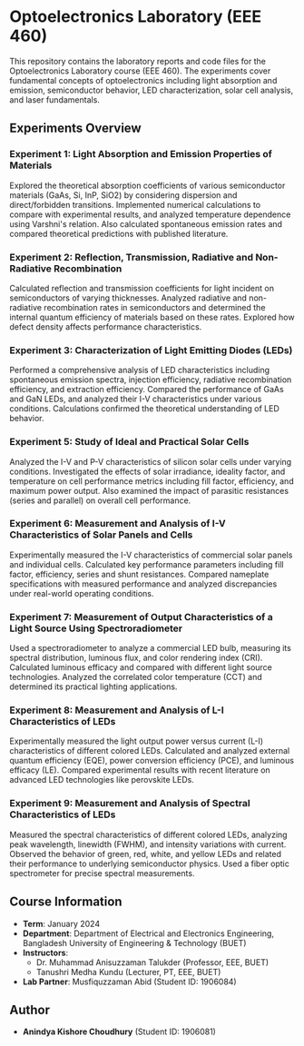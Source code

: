 # Optoelectronics Laboratory (EEE 460)

This repository contains the laboratory reports and code files for the Optoelectronics Laboratory course (EEE 460). The experiments cover fundamental concepts of optoelectronics including light absorption and emission, semiconductor behavior, LED characterization, solar cell analysis, and laser fundamentals.

## Experiments Overview

### Experiment 1: Light Absorption and Emission Properties of Materials
Explored the theoretical absorption coefficients of various semiconductor materials (GaAs, Si, InP, SiO2) by considering dispersion and direct/forbidden transitions. Implemented numerical calculations to compare with experimental results, and analyzed temperature dependence using Varshni's relation. Also calculated spontaneous emission rates and compared theoretical predictions with published literature.

### Experiment 2: Reflection, Transmission, Radiative and Non-Radiative Recombination
Calculated reflection and transmission coefficients for light incident on semiconductors of varying thicknesses. Analyzed radiative and non-radiative recombination rates in semiconductors and determined the internal quantum efficiency of materials based on these rates. Explored how defect density affects performance characteristics.

### Experiment 3: Characterization of Light Emitting Diodes (LEDs)
Performed a comprehensive analysis of LED characteristics including spontaneous emission spectra, injection efficiency, radiative recombination efficiency, and extraction efficiency. Compared the performance of GaAs and GaN LEDs, and analyzed their I-V characteristics under various conditions. Calculations confirmed the theoretical understanding of LED behavior.

### Experiment 5: Study of Ideal and Practical Solar Cells
Analyzed the I-V and P-V characteristics of silicon solar cells under varying conditions. Investigated the effects of solar irradiance, ideality factor, and temperature on cell performance metrics including fill factor, efficiency, and maximum power output. Also examined the impact of parasitic resistances (series and parallel) on overall cell performance.

### Experiment 6: Measurement and Analysis of I-V Characteristics of Solar Panels and Cells
Experimentally measured the I-V characteristics of commercial solar panels and individual cells. Calculated key performance parameters including fill factor, efficiency, series and shunt resistances. Compared nameplate specifications with measured performance and analyzed discrepancies under real-world operating conditions.

### Experiment 7: Measurement of Output Characteristics of a Light Source Using Spectroradiometer
Used a spectroradiometer to analyze a commercial LED bulb, measuring its spectral distribution, luminous flux, and color rendering index (CRI). Calculated luminous efficacy and compared with different light source technologies. Analyzed the correlated color temperature (CCT) and determined its practical lighting applications.

### Experiment 8: Measurement and Analysis of L-I Characteristics of LEDs
Experimentally measured the light output power versus current (L-I) characteristics of different colored LEDs. Calculated and analyzed external quantum efficiency (EQE), power conversion efficiency (PCE), and luminous efficacy (LE). Compared experimental results with recent literature on advanced LED technologies like perovskite LEDs.

### Experiment 9: Measurement and Analysis of Spectral Characteristics of LEDs
Measured the spectral characteristics of different colored LEDs, analyzing peak wavelength, linewidth (FWHM), and intensity variations with current. Observed the behavior of green, red, white, and yellow LEDs and related their performance to underlying semiconductor physics. Used a fiber optic spectrometer for precise spectral measurements.

## Course Information

- **Term**: January 2024
- **Department**: Department of Electrical and Electronics Engineering, Bangladesh University of Engineering & Technology (BUET)
- **Instructors**: 
  - Dr. Muhammad Anisuzzaman Talukder (Professor, EEE, BUET)
  - Tanushri Medha Kundu (Lecturer, PT, EEE, BUET)
- **Lab Partner**: Musfiquzzaman Abid (Student ID: 1906084)

## Author
- **Anindya Kishore Choudhury** (Student ID: 1906081)